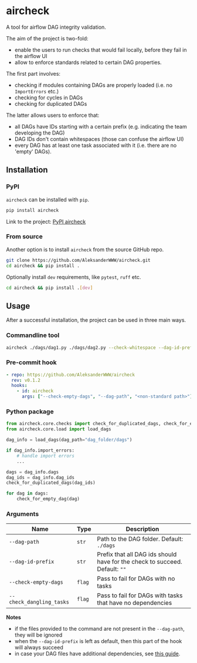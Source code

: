 # aircheck

A tool for airflow DAG integrity validation.

The aim of the project is two-fold:

- enable the users to run checks that would fail locally, before they fail in the airflow UI
- allow to enforce standards related to certain DAG properties.

The first part involves:
- checking if modules containing DAGs are properly loaded (i.e. no `ImportErrors` etc.)
- checking for cycles in DAGs
- checking for duplicated DAGs

The latter allows users to enforce that:
- all DAGs have IDs starting with a certain prefix (e.g. indicating the team developing the DAG)
- DAG IDs don't contain whitespaces (those can confuse the airflow UI)
- every DAG has at least one task associated with it (i.e. there are no 'empty' DAGs).

## Installation

### PyPI

`aircheck` can be installed with `pip`.

```bash
pip install aircheck
```

Link to the project: [PyPI aircheck](https://pypi.org/project/aircheck/)

### From source

Another option is to install `aircheck` from the source GitHub repo.

```bash
git clone https://github.com/AleksanderWWW/aircheck.git
cd aircheck && pip install .
```

Optionally install `dev` requirements, like `pytest`, `ruff` etc.
```bash
cd aircheck && pip install .[dev]
```

## Usage

After a successful installation, the project can be used in three main ways.

### Commandline tool

```bash
aircheck ./dags/dag1.py ./dags/dag2.py --check-whitespace --dag-id-prefix <prefix>
```

### Pre-commit hook

```yaml
- repo: https://github.com/AleksanderWWW/aircheck
  rev: v0.1.2
  hooks:
    - id: aircheck
      args: ["--check-empty-dags", "--dag-path", "<non-standard path>"]
```

### Python package

```python
from aircheck.core.checks import check_for_duplicated_dags, check_for_empty_dag
from aircheck.core.load import load_dags

dag_info = load_dags(dag_path="dag_folder/dags")

if dag_info.import_errors:
    # handle import errors
    ...

dags = dag_info.dags
dag_ids = dag_info.dag_ids
check_for_duplicated_dags(dag_ids)

for dag in dags:
    check_for_empty_dag(dag)
```

### Arguments

| Name                     | Type   | Description                                                                 |
|--------------------------|--------|-----------------------------------------------------------------------------|
| `--dag-path`             | `str`  | Path to the DAG folder. Default: `./dags`                                   |
| `--dag-id-prefix`        | `str`  | Prefix that all DAG ids should have for the check to succeed. Default: `""` |
| `--check-empty-dags`     | `flag` | Pass to fail for DAGs with no tasks                                         |
| `--check_dangling_tasks` | `flag` | Pass to fail for DAGs with tasks that have no dependencies                  |

**Notes**
- if the files provided to the command are not present in the `--dag-path`, they will be ignored
- when the `--dag-id-prefix` is left as default, then this part of the hook will always succeed
- in case your DAG files have additional dependencies, see [this guide](https://pre-commit.com/#config-additional_dependencies).

